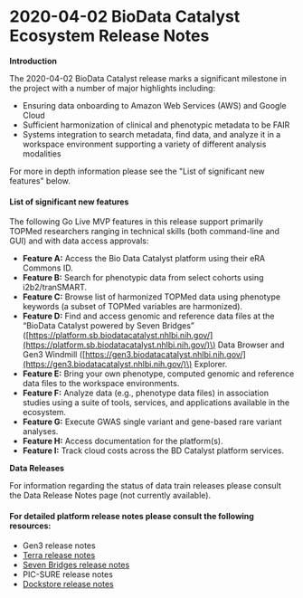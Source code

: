 # 2020-04-02 BioData Catalyst Ecosystem Release Notes

**Introduction**

The 2020-04-02 BioData Catalyst release marks a significant milestone in the project with a number of major highlights including:

* Ensuring data onboarding to Amazon Web Services \(AWS\) and Google Cloud
* Sufficient harmonization of clinical and phenotypic metadata to be FAIR
* Systems integration to search metadata, find data, and analyze it in a workspace environment supporting a variety of different analysis modalities

For more in depth information please see the "List of significant new features" below.

#### **List of significant new features**

The following Go Live MVP features in this release support primarily TOPMed researchers ranging in technical skills \(both command-line and GUI\) and with data access approvals:

* **Feature A:** Access the Bio Data Catalyst platform using their eRA Commons ID.
* **Feature B:** Search for phenotypic data from select cohorts using i2b2/tranSMART.
* **Feature C:** Browse list of harmonized TOPMed data using phenotype keywords \(a subset of TOPMed variables are harmonized\).
* **Feature D:** Find and access genomic and reference data files at the “BioData Catalyst powered by Seven Bridges”  \([https://platform.sb.biodatacatalyst.nhlbi.nih.gov/](https://platform.sb.biodatacatalyst.nhlbi.nih.gov/)\) Data Browser and Gen3 Windmill \([https://gen3.biodatacatalyst.nhlbi.nih.gov/](https://gen3.biodatacatalyst.nhlbi.nih.gov/)\) Explorer.
* **Feature E:** Bring your own phenotype, computed genomic and reference data files to the workspace environments.
* **Feature F:**  Analyze data \(e.g., phenotype data files\) in association studies using a suite of tools, services, and applications available in the ecosystem.  
* **Feature G:** Execute GWAS single variant and gene-based rare variant analyses.
* **Feature H:**  Access documentation for the platform\(s\).
* **Feature I:**  Track cloud costs across the BD Catalyst platform services.

**Data Releases**

For information regarding the status of data train releases please consult the Data Release Notes page \(not currently available\).

#### **For detailed platform release notes please consult the following resources:**

* Gen3 release notes 
* [Terra release notes](https://support.terra.bio/hc/en-us/categories/360000693572)
* [Seven Bridges release notes](https://sb-biodatacatalyst.readme.io/blog)
* PIC-SURE release notes
* [Dockstore release notes](https://docs.dockstore.org/en/develop/)



